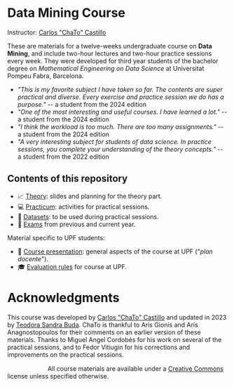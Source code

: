 # Data Mining Course

Instructor: [Carlos "ChaTo" Castillo](https://chato.cl/science)

These are materials for a twelve-weeks undergraduate course on **Data Mining**, and include two-hour lectures and two-hour practice sessions every week. They were developed for third year students of the bachelor degree on *Mathematical Engineering on Data Science* at Universitat Pompeu Fabra, Barcelona.

* *"This is my favorite subject I have taken so far. The contents are super practical and diverse. Every exercise and practice session we do has a purpose."* -- a student from the 2024 edition
* *"One of the most interesting and useful courses. I have learned a lot."* -- a student from the 2024 edition
* *"I think the workload is too much. There are too many assignments."* -- a student from the 2024 edition
* *"A very interesting subject for students of data science. In practice sessions, you complete your understanding of the theory concepts."* -- a student from the 2022 edition

## Contents of this repository

* :chart_with_upwards_trend: [Theory](theory/README.md): slides and planning for the theory part.
* :computer: [Practicum](practicum/README.md): activities for practical sessions.
* :file_folder: [Datasets](practicum/data/README.md): to be used during practical sessions.
* :pencil: [Exams](exams/README.md) from previous and current year.

Material specific to UPF students:

* :scroll: [Course presentation](upf/upf-course-presentation.md): general aspects of the course at UPF ("*plan docente*").
* :mortar_board: [Evaluation rules](upf/upf-evaluation.md) for course at UPF.

# Acknowledgments

This course was developed by [Carlos "ChaTo" Castillo](https://chato.cl/) and updated in 2023 by [Teodora Sandra Buda](https://tbuda.github.io/). ChaTo is thankful to Aris Gionis and Aris Anagnostopoulos for their comments on an earlier version of these materials. Thanks to Miguel Angel Cordobés for his work on several of the practical sessions, and to Fedor Vitiugin for his corrections and improvements on the practical sessions.

[<img src="upf/cc-by-80x15.png" width="80" height="15" hspace="4"/>](https://creativecommons.org/licenses/by/4.0/) All course materials are available under a [Creative Commons](https://creativecommons.org/licenses/by/4.0/) license unless specified otherwise.
